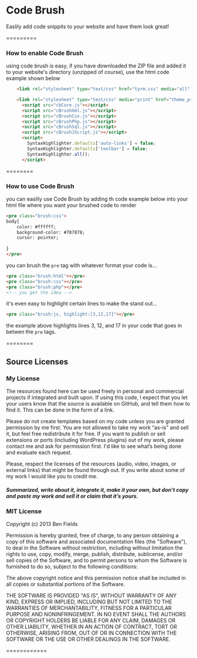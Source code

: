 Code Brush
==========
Easlily add code snippits to your website and have them look great!

=========

### How to enable Code Brush

using code brush is easy, if you have downloaded the ZIP file and added it to your website's directory (unzipped of course), use the html code example shown below

```html
    <link rel="stylesheet" type="text/css" href="tyrm.css" media="all" />

    <link rel="stylesheet" type="text/css" media="print" href="theme_print.css" />
      <script src="cbCore.js"></script>
      <script src="cBrushXml.js"></script>
      <script src="cBrushCss.js"></script>
      <script src="cBrushPhp.js"></script>
      <script src="cBrushSql.js"></script>
      <script src="cBrushJScript.js"></script>   
      <script>
        SyntaxHighlighter.defaults['auto-links'] = false;
        SyntaxHighlighter.defaults['toolbar'] = false;
        SyntaxHighlighter.all();
      </script>

```

========

### How to use Code Brush

you can easlily use Code Brush by adding th code example below into your html file where you want your brushed code to render


```html
<pre class="brush:css">
body{
    color: #ffffff;
    background-color: #787878;
    cursor: pointer;
    
}
</pre>
```

you can brush the <code>pre</code> tag with whatever format your code is...

```html
<pre class="brush:html"></pre>
<pre class="brush:css"></pre>
<pre class="brush:php"></pre>
<!-- you get the idea -->
```
 it's even easy to highlight certain lines to make the stand out...
 
```html
<pre class="brush:js, highlight:[3,12,17]"></pre>
```

the example above highlights lines 3, 12, and 17 in your code that goes in betwen the <code>pre</code> tags.

========

## Source Licenses

### My License

The resources found here can be used freely in personal and commercial projects if integrated and built upon. If using this code, I expect that you let your users know that the source is available on GitHub, and tell them how to find it. This can be done in the form of a link. 

Please do not create templates based on my code unless you are granted permission by me first. You are not allowed to take my work “as-is” and sell it, but feel free redistribute it for free. If you want to publish or sell extensions or ports (including WordPress plugins) out of my work, please contact me and ask for permission first. I'd like to see what’s being done and evaluate each request. 

Please, respect the licenses of the resources (audio, video, images, or external links) that might be found through out. If you write about some of my work I would like you to credit me.

##### Summarized, write about it, integrate it, make it your own, but don’t copy and paste my work and sell it or claim that it’s yours.

### MIT License

Copyright (c) 2013 Ben Fields

Permission is hereby granted, free of charge, to any person obtaining a copy of
this software and associated documentation files (the "Software"), to deal in
the Software without restriction, including without limitation the rights to
use, copy, modify, merge, publish, distribute, sublicense, and/or sell copies of
the Software, and to permit persons to whom the Software is furnished to do so,
subject to the following conditions:

The above copyright notice and this permission notice shall be included in all
copies or substantial portions of the Software.

THE SOFTWARE IS PROVIDED "AS IS", WITHOUT WARRANTY OF ANY KIND, EXPRESS OR
IMPLIED, INCLUDING BUT NOT LIMITED TO THE WARRANTIES OF MERCHANTABILITY, FITNESS
FOR A PARTICULAR PURPOSE AND NONINFRINGEMENT. IN NO EVENT SHALL THE AUTHORS OR
COPYRIGHT HOLDERS BE LIABLE FOR ANY CLAIM, DAMAGES OR OTHER LIABILITY, WHETHER
IN AN ACTION OF CONTRACT, TORT OR OTHERWISE, ARISING FROM, OUT OF OR IN
CONNECTION WITH THE SOFTWARE OR THE USE OR OTHER DEALINGS IN THE SOFTWARE.

============
